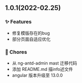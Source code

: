 ## 1.0.1(2022-02.25)

### ✨ Features
- 修复模版存在的bug
- 部分页面自适应优化

###  🔨 Chores
- 从 ng-antd-admin mast 迁移代码
- 添加 README.md 描info述文件
- angular 版本升级至 13.0.0
